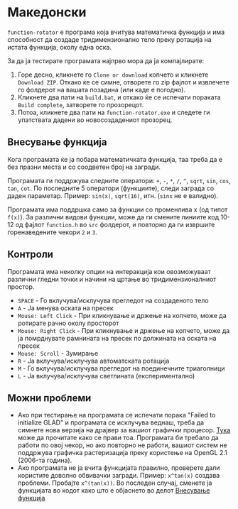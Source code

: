# Македонски
`function-rotator` е програма која вчитува математичка функција и има способност да создаде тридимензионално тело преку ротација на истата функција, околу една оска. 

За да ја тестирате програмата најпрво мора да ја компајлирате:
1) Горе десно, кликнете го `Clone or download` копчето и кликнете `Download ZIP`. Откако ќе се симне, отворете го zip фајлот и извлечете го фолдерот на вашата позадина (или каде е погодно).
2) Кликнете два пати на `build.bat`, и откако ќе се испечати пораката `Build complete`, затворете го прозорецот.
3) Потоа, кликнете два пати на `function-rotator.exe` и следете ги упатствата дадени во новосоздадениот прозорец.

## Внесување функција
Кога програмата ќе ја побара математичката функција, таа треба да е без празни места и со соодветен број на загради. 

Програмата ги поддржува следните оператори: `+`, `-`, `*`, `/`, `^`, `sqrt`, `sin`, `cos`, `tan`, `cot`. По последните 5 оператори (функциите), следи заграда со даден параметар. Пример: `sin(x)`, `sqrt(16)`, итн. (`sinx` не е валидно).

Програмата има поддршка само за функции со променлива x (од типот `f(x)`). За различни видови функции, може да ги смените линиите код 10-12 од фајлот `function.h` во `src` фолдерот, и повторно да ги извршите горенаведените чекори `2` и `3`.

## Контроли
Програмата има неколку опции на интеракција кои овозможуваат различни гледни точки и начини на цртање во тридимензионалниот простор.
* `SPACE` - Го вклучува/исклучува прегледот на создаденото тело
* `A` - Ја менува оската на пресек
* `Mouse: Left Click` - При кликнување и држење на копчето, може да ротирате рачно околу просторот
* `Mouse: Right Click` - При кликнување и држење на копчето, може да ја помрднувате рамнината на пресек по должината на оската на пресек
* `Mouse: Scroll` - Зумирање
* `R` - Ја вклучува/исклучува автоматската ротација
* `M` - Го вклучува/исклучува прегледот на поединечните триаголници
* `L` - Ја вклучува/исклучува светлината (експериментално)

## Можни проблеми
* Ако при тестирање на програмата се испечати порака "Failed to initialize GLAD" и програмата се исклучува веднаш, треба да симнете нова верзија на драјвер за вашиот графички процесор. 
[Тука](https://www.howtogeek.com/135976/how-to-update-your-graphics-drivers-for-maximum-gaming-performance/) може да прочитате како се прави тоа. 
Програмата би требало да работи по овој чекор, но ако повторно не работи, вашиот систем не поддржува графичка растеризација преку користење на OpenGL 2.1 (2006-та година).
* Ако програмата не ја вчита функцијата правилно, проверете дали користите доволно обвивачки загради. Пример: `x^tan(x)` создава проблеми. Пробајте `x^(tan(x))`. Во последен случај, сменете ја функцијата во кодот како што е објаснето во делот [Внесување функција](#внесување-функција)
